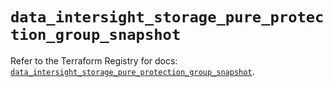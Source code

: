 # `data_intersight_storage_pure_protection_group_snapshot`

Refer to the Terraform Registry for docs: [`data_intersight_storage_pure_protection_group_snapshot`](https://registry.terraform.io/providers/ciscodevnet/intersight/1.0.71/docs/data-sources/storage_pure_protection_group_snapshot).
